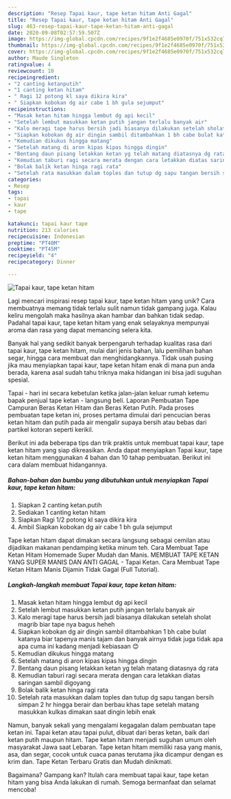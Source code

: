 ```yaml
---
description: "Resep Tapai kaur, tape ketan hitam Anti Gagal"
title: "Resep Tapai kaur, tape ketan hitam Anti Gagal"
slug: 463-resep-tapai-kaur-tape-ketan-hitam-anti-gagal
date: 2020-09-08T02:57:59.507Z
image: https://img-global.cpcdn.com/recipes/9f1e2f4685e0970f/751x532cq70/tapai-kaur-tape-ketan-hitam-foto-resep-utama.jpg
thumbnail: https://img-global.cpcdn.com/recipes/9f1e2f4685e0970f/751x532cq70/tapai-kaur-tape-ketan-hitam-foto-resep-utama.jpg
cover: https://img-global.cpcdn.com/recipes/9f1e2f4685e0970f/751x532cq70/tapai-kaur-tape-ketan-hitam-foto-resep-utama.jpg
author: Maude Singleton
ratingvalue: 4
reviewcount: 10
recipeingredient:
- "2 canting ketanputih"
- "1 canting ketan hitam"
- " Ragi 12 potong kl saya dikira kira"
- " Siapkan kobokan dg air cabe 1 bh gula sejumput"
recipeinstructions:
- "Masak ketan hitam hingga lembut dg api kecil"
- "Setelah lembut masukkan ketan putih jangan terlalu banyak air"
- "Kalo meragi tape harus bersih jadi biasanya dilakukan setelah sholat magrib biar tape nya bagus heheh"
- "Siapkan kobokan dg air dingin sambil ditambahkan 1 bh cabe bulat katanya biar tapenya manis tajam dan banyak airnya tidak juga tidak apa apa cuma ini kadang menjadi kebiasaan 😊"
- "Kemudian dikukus hingga matang"
- "Setelah matang di aron kipas kipas hingga dingin"
- "Bentang daun pisang letakkan ketan yg telah matang diatasnya dg rata"
- "Kemudian taburi ragi secara merata dengan cara letakkan diatas saringan sambil digoyang"
- "Bolak balik ketan hinga ragi rata"
- "Setelah rata masukkan dalam toples dan tutup dg sapu tangan bersih simpan 2 hr hingga berair dan berbau khas tape setelah matang masukkan kulkas dimakan saat dingin lebih enak"
categories:
- Resep
tags:
- tapai
- kaur
- tape

katakunci: tapai kaur tape 
nutrition: 213 calories
recipecuisine: Indonesian
preptime: "PT40M"
cooktime: "PT45M"
recipeyield: "4"
recipecategory: Dinner

---
```



![Tapai kaur, tape ketan hitam](https://img-global.cpcdn.com/recipes/9f1e2f4685e0970f/751x532cq70/tapai-kaur-tape-ketan-hitam-foto-resep-utama.jpg)

Lagi mencari inspirasi resep tapai kaur, tape ketan hitam yang unik? Cara membuatnya memang tidak terlalu sulit namun tidak gampang juga. Kalau keliru mengolah maka hasilnya akan hambar dan bahkan tidak sedap. Padahal tapai kaur, tape ketan hitam yang enak selayaknya mempunyai aroma dan rasa yang dapat memancing selera kita.

Banyak hal yang sedikit banyak berpengaruh terhadap kualitas rasa dari tapai kaur, tape ketan hitam, mulai dari jenis bahan, lalu pemilihan bahan segar, hingga cara membuat dan menghidangkannya. Tidak usah pusing jika mau menyiapkan tapai kaur, tape ketan hitam enak di mana pun anda berada, karena asal sudah tahu triknya maka hidangan ini bisa jadi suguhan spesial.

Tapai - hari ini secara kebetulan ketika jalan-jalan keluar rumah ketemu bapak penjual tape ketan - langsung beli. Laporan Pembuatan Tape Campuran Beras Ketan Hitam dan Beras Ketan Putih. Pada proses pembuatan tape ketan ini, proses pertama dimulai dari pencucian beras ketan hitam dan putih pada air mengalir supaya bersih atau bebas dari partikel kotoran seperti kerikil.


Berikut ini ada beberapa tips dan trik praktis untuk membuat tapai kaur, tape ketan hitam yang siap dikreasikan. Anda dapat menyiapkan Tapai kaur, tape ketan hitam menggunakan 4 bahan dan 10 tahap pembuatan. Berikut ini cara dalam membuat hidangannya.

<!--inarticleads1-->

##### Bahan-bahan dan bumbu yang dibutuhkan untuk menyiapkan Tapai kaur, tape ketan hitam:

1. Siapkan 2 canting ketan.putih
1. Sediakan 1 canting ketan hitam
1. Siapkan  Ragi 1/2 potong kl saya dikira kira
1. Ambil  Siapkan kobokan dg air cabe 1 bh gula sejumput


Tape ketan hitam dapat dimakan secara langsung sebagai cemilan atau dijadikan makanan pendamping ketika minum teh. Cara Membuat Tape Ketan Hitam Homemade Super Mudah dan Manis. MEMBUAT TAPE KETAN YANG SUPER MANIS DAN ANTI GAGAL - Tapai Ketan. Cara Membuat Tape Ketan Hitam Manis Dijamin Tidak Gagal (Full Tutorial). 

<!--inarticleads2-->

##### Langkah-langkah membuat Tapai kaur, tape ketan hitam:

1. Masak ketan hitam hingga lembut dg api kecil
1. Setelah lembut masukkan ketan putih jangan terlalu banyak air
1. Kalo meragi tape harus bersih jadi biasanya dilakukan setelah sholat magrib biar tape nya bagus heheh
1. Siapkan kobokan dg air dingin sambil ditambahkan 1 bh cabe bulat katanya biar tapenya manis tajam dan banyak airnya tidak juga tidak apa apa cuma ini kadang menjadi kebiasaan 😊
1. Kemudian dikukus hingga matang
1. Setelah matang di aron kipas kipas hingga dingin
1. Bentang daun pisang letakkan ketan yg telah matang diatasnya dg rata
1. Kemudian taburi ragi secara merata dengan cara letakkan diatas saringan sambil digoyang
1. Bolak balik ketan hinga ragi rata
1. Setelah rata masukkan dalam toples dan tutup dg sapu tangan bersih simpan 2 hr hingga berair dan berbau khas tape setelah matang masukkan kulkas dimakan saat dingin lebih enak


Namun, banyak sekali yang mengalami kegagalan dalam pembuatan tape ketan ini. Tapai ketan atau tapai pulut, dibuat dari beras ketan, baik dari ketan putih maupun hitam. Tape ketan hitam menjadi suguhan umum oleh masyarakat Jawa saat Lebaran. Tape ketan hitam memiliki rasa yang manis, asa, dan segar, cocok untuk cuaca panas terutama jika dicampur dengan es krim dan. Tape Ketan Terbaru Gratis dan Mudah dinikmati. 

Bagaimana? Gampang kan? Itulah cara membuat tapai kaur, tape ketan hitam yang bisa Anda lakukan di rumah. Semoga bermanfaat dan selamat mencoba!
